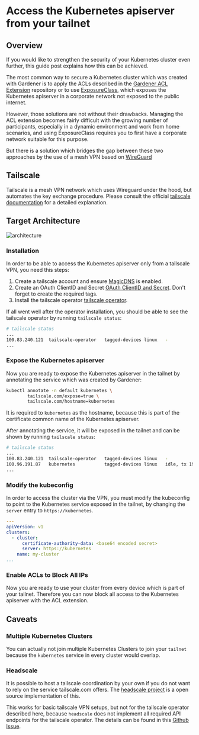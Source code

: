 # Access the Kubernetes apiserver from your tailnet

## Overview

If you would like to strengthen the security of your Kubernetes cluster even further, this guide post explains how this can be achieved.

The most common way to secure a Kubernetes cluster which was created with Gardener is to apply the ACLs described in the [Gardener ACL Extension](https://github.com/stackitcloud/gardener-extension-acl) repository or to use [ExposureClass](https://gardener.cloud/docs/gardener/exposureclasses/), which exposes the Kubernetes apiserver in a corporate network not exposed to the public internet.

However, those solutions are not without their drawbacks. Managing the ACL extension becomes fairly difficult with the growing number of participants, especially in a dynamic environment and work from home scenarios, and using ExposureClass requires you to first have a corporate network suitable for this purpose.

But there is a solution which bridges the gap between these two approaches by the use of a mesh VPN based on [WireGuard](https://www.wireguard.com/)

## Tailscale

Tailscale is a mesh VPN network which uses Wireguard under the hood, but automates the key exchange procedure.
Please consult the official [tailscale documentation](https://tailscale.com/kb/1151/what-is-tailscale) for a detailed explanation.

## Target Architecture

![architecture](tailscale.drawio.svg)

### Installation

In order to be able to access the Kubernetes apiserver only from a tailscale VPN, you need this steps:

1. Create a tailscale account and ensure [MagicDNS](https://tailscale.com/kb/1081/magicdns?q=magic) is enabled.
2. Create an OAuth ClientID and Secret [OAuth ClientID and Secret](https://tailscale.com/kb/1236/kubernetes-operator#prerequisites). Don't forget to create the required tags.
3. Install the tailscale operator [tailscale operator](https://tailscale.com/kb/1236/kubernetes-operator#installation).

If all went well after the operator installation, you should be able to see the tailscale operator by running `tailscale status`:

```bash
# tailscale status
...
100.83.240.121  tailscale-operator   tagged-devices linux   -
...
```

### Expose the Kubernetes apiserver

Now you are ready to expose the Kubernetes apiserver in the tailnet by annotating the service which was created by Gardener:

```bash
kubectl annotate -n default kubernetes \
        tailscale.com/expose=true \
        tailscale.com/hostname=kubernetes
```

It is required to `kubernetes` as the hostname, because this is part of the certificate common name of the Kubernetes apiserver.

After annotating the service, it will be exposed in the tailnet and can be shown by running `tailscale status`:

```bash
# tailscale status
...
100.83.240.121  tailscale-operator   tagged-devices linux   -
100.96.191.87   kubernetes           tagged-devices linux   idle, tx 19548 rx 71656
...
```

### Modify the kubeconfig

In order to access the cluster via the VPN, you must modify the kubeconfig to point to the Kubernetes service exposed in the tailnet, by changing the `server` entry to `https://kubernetes`.

```yaml
---
apiVersion: v1
clusters:
  - cluster:
      certificate-authority-data: <base64 encoded secret>
      server: https://kubernetes
    name: my-cluster
...
```

### Enable ACLs to Block All IPs

Now you are ready to use your cluster from every device which is part of your tailnet. Therefore you can now block all access to the Kubernetes apiserver with the ACL extension.

## Caveats

### Multiple Kubernetes Clusters

You can actually not join multiple Kubernetes Clusters to join your `tailnet` because the `kubernetes` service in every cluster would overlap.

### Headscale

It is possible to host a tailscale coordination by your own if you do not want to rely on the service tailscale.com offers.
The [headscale project](https://github.com/juanfont/headscale) is a open source implementation of this.

This works for basic tailscale VPN setups, but not for the tailscale operator described here, because `headscale` does not implement all required API endpoints for the tailscale operator.
The details can be found in this [Github Issue](https://github.com/juanfont/headscale/issues/1202).
